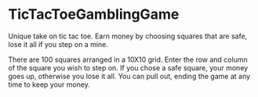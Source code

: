 # TicTacToeGamblingGame
 Unique take on tic tac toe. Earn money by choosing squares that are safe, lose it all if you step on a mine.

There are 100 squares arranged in a 10X10 grid. Enter the row and column of the square you wish to step on. If you chose a safe square, your money goes up, otherwise you lose it all. You can pull out, ending the game at any time to keep your money.
